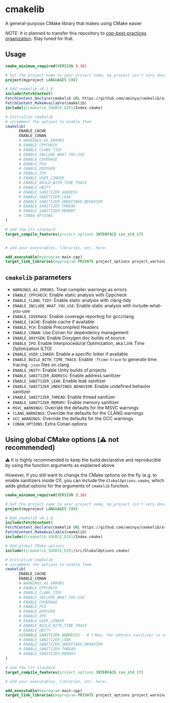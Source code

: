 # cmakelib

A general-purpose CMake library that makes using CMake easier

_NOTE_: It is planned to transfer this repository to [cpp-best-practices organization](https://github.com/cpp-best-practices/cpp_starter_project/issues/125). Stay tuned for that.

## Usage

```cmake
cmake_minimum_required(VERSION 3.16)

# Set the project name to your project name, my_project isn't very descriptive
project(myproject LANGUAGES CXX)

# Add cmakelib v0.1.0
include(FetchContent)
FetchContent_Declare(cmakelib URL https://github.com/aminya/cmakelib/archive/refs/tags/v0.1.0.zip)
FetchContent_MakeAvailable(cmakelib)
include(${cmakelib_SOURCE_DIR}/Index.cmake)

# Initialize cmakelib
# uncomment the options to enable them
cmakelib(
      ENABLE_CACHE
      ENABLE_CONAN
      # WARNINGS_AS_ERRORS
      # ENABLE_CPPCHECK
      # ENABLE_CLANG_TIDY
      # ENABLE_INCLUDE_WHAT_YOU_USE
      # ENABLE_COVERAGE
      # ENABLE_PCH
      # ENABLE_DOXYGEN
      # ENABLE_IPO
      # ENABLE_USER_LINKER
      # ENABLE_BUILD_WITH_TIME_TRACE
      # ENABLE_UNITY
      # ENABLE_SANITIZER_ADDRESS
      # ENABLE_SANITIZER_LEAK
      # ENABLE_SANITIZER_UNDEFINED_BEHAVIOR
      # ENABLE_SANITIZER_THREAD
      # ENABLE_SANITIZER_MEMORY
      # CONAN_OPTIONS
)

# add the C++ standard
target_compile_features(project_options INTERFACE cxx_std_17)


# add your executables, libraries, etc. here:

add_executable(myprogram main.cpp)
target_link_libraries(myprogram PRIVATE project_options project_warnings) # connect cmakelib to myprogram

```

## `cmakelib` parameters

- `WARNINGS_AS_ERRORS`: Treat compiler warnings as errors
- `ENABLE_CPPCHECK`: Enable static analysis with Cppcheck
- `ENABLE_CLANG_TIDY`: Enable static analysis with clang-tidy
- `ENABLE_INCLUDE_WHAT_YOU_USE`: Enable static analysis with include-what-you-use
- `ENABLE_COVERAGE`: Enable coverage reporting for gcc/clang
- `ENABLE_CACHE`: Enable cache if available
- `ENABLE_PCH`: Enable Precompiled Headers
- `ENABLE_CONAN`: Use Conan for dependency management
- `ENABLE_DOXYGEN`: Enable Doxygen doc builds of source
- `ENABLE_IPO`: Enable Interprocedural Optimization, aka Link Time Optimization (LTO)
- `ENABLE_USER_LINKER`: Enable a specific linker if available
- `ENABLE_BUILD_WITH_TIME_TRACE`: Enable `-ftime-trace` to generate time tracing `.json` files on clang
- `ENABLE_UNITY`: Enable Unity builds of projects
- `ENABLE_SANITIZER_ADDRESS`: Enable address sanitizer
- `ENABLE_SANITIZER_LEAK`: Enable leak sanitizer
- `ENABLE_SANITIZER_UNDEFINED_BEHAVIOR`: Enable undefined behavior sanitizer
- `ENABLE_SANITIZER_THREAD`: Enable thread sanitizer
- `ENABLE_SANITIZER_MEMORY`: Enable memory sanitizer
- `MSVC_WARNINGS`: Override the defaults for the MSVC warnings
- `CLANG_WARNINGS`: Override the defaults for the CLANG warnings
- `GCC_WARNINGS`: Override the defaults for the GCC warnings
- `CONAN_OPTIONS`: Extra Conan options

## Using global CMake options (⚠️ **not recommended**)

⚠️ It is highly recommended to keep the build declarative and reproducible by using the function arguments as explained above.

However, if you still want to change the CMake options on the fly (e.g. to enable sanitizers inside CI), you can include the `GlobalOptions.cmake`, which adds global options for the arguments of `cmakelib` function.

```cmake
cmake_minimum_required(VERSION 3.16)

# Set the project name to your project name, my_project isn't very descriptive
project(myproject LANGUAGES CXX)

# Add cmakelib v0.1.0
include(FetchContent)
FetchContent_Declare(cmakelib URL https://github.com/aminya/cmakelib/archive/refs/tags/v0.1.0.zip)
FetchContent_MakeAvailable(cmakelib)
include(${cmakelib_SOURCE_DIR}/Index.cmake)

# Add global CMake options
include(${cmakelib_SOURCE_DIR}/src/GlobalOptions.cmake)

# Initialize cmakelib
# uncomment the options to enable them
cmakelib(
      ENABLE_CACHE
      ENABLE_CONAN
      # WARNINGS_AS_ERRORS
      # ENABLE_CPPCHECK
      # ENABLE_CLANG_TIDY
      # ENABLE_INCLUDE_WHAT_YOU_USE
      # ENABLE_COVERAGE
      # ENABLE_PCH
      # ENABLE_DOXYGEN
      # ENABLE_IPO
      # ENABLE_USER_LINKER
      # ENABLE_BUILD_WITH_TIME_TRACE
      # ENABLE_UNITY
      ${ENABLE_SANITIZER_ADDRESS}   # ❗ Now, the address sanitizer is enabled through CMake options
      # ENABLE_SANITIZER_LEAK
      # ENABLE_SANITIZER_UNDEFINED_BEHAVIOR
      # ENABLE_SANITIZER_THREAD
      # ENABLE_SANITIZER_MEMORY
)

# add the C++ standard
target_compile_features(project_options INTERFACE cxx_std_17)

# add your executables, libraries, etc. here:

add_executable(myprogram main.cpp)
target_link_libraries(myprogram PRIVATE project_options project_warnings) # connect cmakelib to myprogram
```
